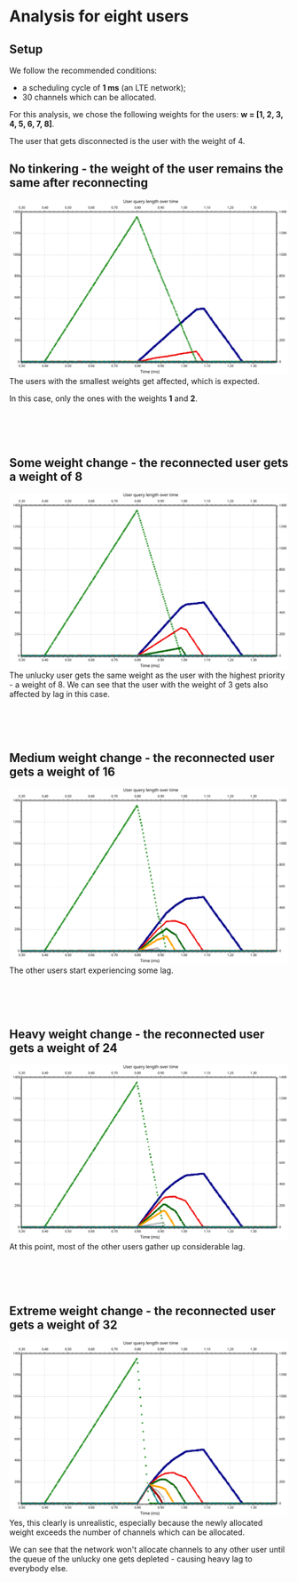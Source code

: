 # Analysis for eight users

## Setup

We follow the recommended conditions:

- a scheduling cycle of **1 ms** (an LTE network);
- 30 channels which can be allocated.
  
For this analysis, we chose the following weights for the users: **w = [1, 2, 3, 4, 5, 6, 7, 8]**.

The user that gets disconnected is the user with the weight of 4.

## No tinkering - the weight of the user remains the same after reconnecting

![base](./base.svg)
The users with the smallest weights get affected, which is expected.

In this case, only the ones with the weights **1** and **2**.

<br/>
<br/>
<br/>

## Some weight change - the reconnected user gets a weight of 8

![adap1](adap1.svg)
The unlucky user gets the same weight as the user with the highest priority - a weight of 8. We can see that the user with the weight of 3 gets also affected by lag in this case.

<br/>
<br/>
<br/>

## Medium weight change - the reconnected user gets a weight of 16

![adap2](adap2.svg)
The other users start experiencing some lag.

<br/>
<br/>
<br/>

## Heavy weight change - the reconnected user gets a weight of 24

![adap3](adap3.svg)
At this point, most of the other users gather up considerable lag.

<br/>
<br/>
<br/>

## Extreme weight change - the reconnected user gets a weight of 32

![adap4](adap4.svg)
Yes, this clearly is unrealistic, especially because the newly allocated weight exceeds the number of channels which can be allocated.

We can see that the network won't allocate channels to any other user until the queue of the unlucky one gets depleted - causing heavy lag to everybody else.
